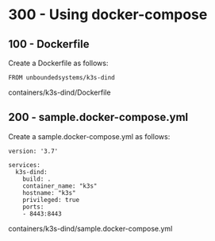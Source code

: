 # 300 - Using docker-compose


## 100 - Dockerfile

Create a Dockerfile as follows:

```
FROM unboundedsystems/k3s-dind
```
containers/k3s-dind/Dockerfile

## 200 - sample.docker-compose.yml

Create a sample.docker-compose.yml as follows:

```
version: '3.7'

services:
  k3s-dind:
    build: .
    container_name: "k3s"
    hostname: "k3s" 
    privileged: true
    ports:
    - 8443:8443
```
containers/k3s-dind/sample.docker-compose.yml
